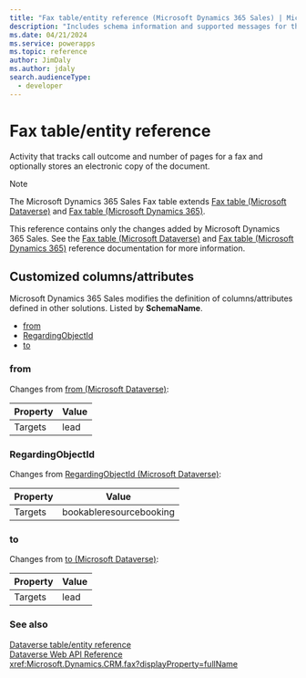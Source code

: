```yaml
---
title: "Fax table/entity reference (Microsoft Dynamics 365 Sales) | Microsoft Docs"
description: "Includes schema information and supported messages for the Fax table/entity with Microsoft Dynamics 365 Sales."
ms.date: 04/21/2024
ms.service: powerapps
ms.topic: reference
author: JimDaly
ms.author: jdaly
search.audienceType: 
  - developer
---
```


# Fax table/entity reference

Activity that tracks call outcome and number of pages for a fax and optionally stores an electronic copy of the document.

> [!NOTE]
> The Microsoft Dynamics 365 Sales Fax table extends [Fax table (Microsoft Dataverse)](/power-apps/developer/data-platform/reference/entities/fax) and [Fax table (Microsoft Dynamics 365)](/dynamics365/developer/reference/dataverse/entities/fax).
>
> This reference contains only the changes added by Microsoft Dynamics 365 Sales.
> See the [Fax table (Microsoft Dataverse)](/power-apps/developer/data-platform/reference/entities/fax) and [Fax table (Microsoft Dynamics 365)](/dynamics365/developer/reference/dataverse/entities/fax) reference documentation for more information.



## Customized columns/attributes

Microsoft Dynamics 365 Sales
modifies the definition of columns/attributes defined in other solutions. Listed by **SchemaName**.

- [from](#BKMK_from)
- [RegardingObjectId](#BKMK_RegardingObjectId)
- [to](#BKMK_to)

### <a name="BKMK_from"></a> from

Changes from [from (Microsoft Dataverse)](/power-apps/developer/data-platform/reference/entities/fax#BKMK_from):

|Property|Value|
|---|---|
|Targets|lead|


### <a name="BKMK_RegardingObjectId"></a> RegardingObjectId

Changes from [RegardingObjectId (Microsoft Dataverse)](/power-apps/developer/data-platform/reference/entities/fax#BKMK_RegardingObjectId):

|Property|Value|
|---|---|
|Targets|bookableresourcebooking|


### <a name="BKMK_to"></a> to

Changes from [to (Microsoft Dataverse)](/power-apps/developer/data-platform/reference/entities/fax#BKMK_to):

|Property|Value|
|---|---|
|Targets|lead|




### See also

[Dataverse table/entity reference](../about-entity-reference.md)  
[Dataverse Web API Reference](/power-apps/developer/data-platform/webapi/reference/about)   
<xref:Microsoft.Dynamics.CRM.fax?displayProperty=fullName>
